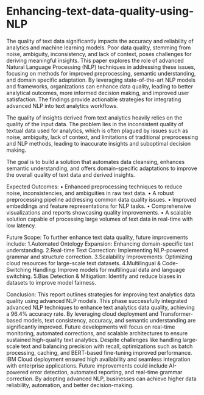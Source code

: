 # Enhancing-text-data-quality-using-NLP
The quality of text data significantly impacts the accuracy and reliability of analytics and machine learning models. Poor data quality, stemming from noise, ambiguity, inconsistency, and lack of context, poses challenges for deriving meaningful insights. This paper explores the role of advanced Natural Language Processing (NLP) techniques in addressing these issues, focusing on methods for improved preprocessing, semantic understanding, and domain specific adaptation. By leveraging state-of-the-art NLP models and frameworks, organizations can enhance data quality, leading to better analytical outcomes, more informed decision making, and improved user satisfaction. The findings provide actionable strategies for integrating advanced NLP into text analytics workflows.

The quality of insights derived from text analytics heavily relies on the quality of the input data. The problem lies in the inconsistent quality of textual data used for analytics, which is often plagued by issues such as noise, ambiguity, lack of context, and limitations of traditional preprocessing and NLP methods, leading to inaccurate insights and suboptimal decision making.

The goal is to build a solution that automates data cleansing, enhances semantic understanding, and offers domain-specific adaptations to improve the overall quality of text data and derived insights.

Expected Outcomes: • Enhanced preprocessing techniques to reduce noise, inconsistencies, and ambiguities in raw text data. • A robust preprocessing pipeline addressing common data quality issues. • Improved embeddings and feature representations for NLP tasks. • Comprehensive visualizations and reports showcasing quality improvements. • A scalable solution capable of processing large volumes of text data in real-time with low latency.

Future Scope: To further enhance text data quality, future improvements include:
1.Automated Ontology Expansion: Enhancing domain-specific text understanding.
2.Real-time Text Correction: Implementing NLP-powered grammar and structure correction.
3.Scalability Improvements: Optimizing cloud resources for large-scale text datasets.
4.Multilingual & Code-Switching Handling: Improve models for multilingual data and language switching.
5.Bias Detection & Mitigation: Identify and reduce biases in datasets to improve model fairness.


Conclusion: This report outlines strategies for improving text analytics data quality using advanced NLP models. This phase successfully integrated advanced NLP techniques to enhance text analytics data quality, achieving a 96.4% accuracy rate. By leveraging cloud deployment and Transformer-based models, text consistency, accuracy, and semantic understanding are significantly improved. Future developments will focus on real-time monitoring, automated corrections, and scalable architectures to ensure sustained high-quality text analytics. Despite challenges like handling large-scale text and balancing precision with recall, optimizations such as batch processing, caching, and BERT-based fine-tuning improved performance. IBM Cloud deployment ensured high availability and seamless integration with enterprise applications. Future improvements could include AI-powered error detection, automated reporting, and real-time grammar correction. By adopting advanced NLP, businesses can achieve higher data reliability, automation, and better decision-making.
